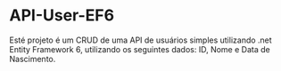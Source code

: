 # API-User-EF6
Esté projeto é um CRUD de uma API de usuários simples utilizando .net Entity Framework 6, utilizando os seguintes dados: ID, Nome e Data de Nascimento.

